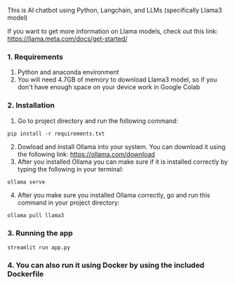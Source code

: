 This is AI chatbot using Python, Langchain, and LLMs (specifically Llama3 model)

If you want to get more information on Llama models, check out this link: https://llama.meta.com/docs/get-started/

### 1. Requirements
1. Python and anaconda environment
2. You will need 4.7GB of memory to download Llama3 model, so if you don't have enough space on your device work in Google Colab

### 2. Installation

1. Go to project directory and run the following command:
```
pip install -r requirements.txt
```

2. Dowload and install Ollama into your system. You can download it using the following link: https://ollama.com/download
3. After you installed Ollama you can make sure if it is installed correctly by typing the following in your terminal:
```
ollama serve
```
4. After you make sure you installed Ollama correctly, go and run this command in your project directory:
```
ollama pull llama3
```

### 3. Running the app
```
streamlit run app.py
```

### 4. You can also run it using Docker by using the included Dockerfile
